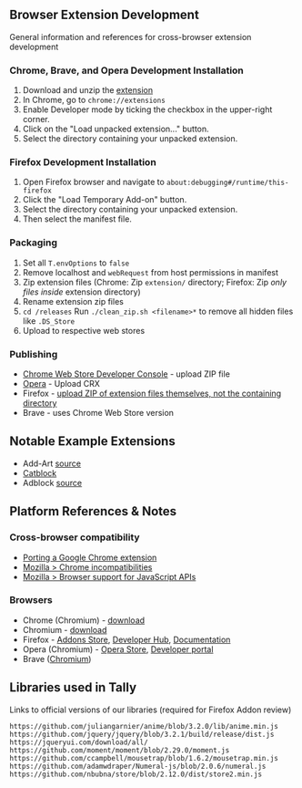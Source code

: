 



## Browser Extension Development

General information and references for cross-browser extension development


### Chrome, Brave, and Opera Development Installation

1. Download and unzip the [extension](https://github.com/omprojects/tally-extension/archive/master.zip)
1. In Chrome, go to `chrome://extensions`
1. Enable Developer mode by ticking the checkbox in the upper-right corner.
1. Click on the "Load unpacked extension..." button.
1. Select the directory containing your unpacked extension.


### Firefox Development Installation

1. Open Firefox browser and navigate to `about:debugging#/runtime/this-firefox`
1. Click the "Load Temporary Add-on" button.
1. Select the directory containing your unpacked extension.
1. Then select the manifest file.


### Packaging

1. Set all `T.envOptions` to `false`
1. Remove localhost and `webRequest` from host permissions in manifest
1. Zip extension files (Chrome: Zip `extension/` directory; Firefox: Zip *only files inside* extension directory)
1. Rename extension zip files  
1. `cd /releases` Run `./clean_zip.sh <filename>*` to remove all hidden files like `.DS_Store`
1. Upload to respective web stores



### Publishing

* [Chrome Web Store Developer Console](https://chrome.google.com/u/1/webstore/devconsole) - upload ZIP file
* [Opera](https://addons.opera.com/developer/) - Upload CRX
* Firefox - [upload ZIP of extension files themselves, not the containing directory](https://mzl.la/2r2McKv)
* Brave - uses Chrome Web Store version



## Notable Example Extensions

- Add-Art [source](https://github.com/coreytegeler/add-art-chrome/)
- [Catblock](https://getcatblock.com/)
- Adblock [source](http://code.getadblock.com/releases/)

## Platform References & Notes


### Cross-browser compatibility

* [Porting a Google Chrome extension](https://developer.mozilla.org/en-US/docs/Mozilla/Add-ons/WebExtensions/Porting_a_Google_Chrome_extension)
* [Mozilla > Chrome incompatibilities](https://developer.mozilla.org/en-US/docs/Mozilla/Add-ons/WebExtensions/Chrome_incompatibilities)
* [Mozilla > Browser support for JavaScript APIs](https://developer.mozilla.org/en-US/docs/Mozilla/Add-ons/WebExtensions/Browser_support_for_JavaScript_APIs)



### Browsers

- Chrome (Chromium) - [download](https://www.google.com/chrome/)
- Chromium - [download](https://www.chromium.org/getting-involved/download-chromium)
- Firefox - [Addons Store](https://addons.mozilla.org/en-US/firefox/), [Developer Hub](https://addons.mozilla.org/en-US/developers/), [Documentation](https://extensionworkshop.com/)
- Opera (Chromium) - [Opera Store](https://addons.opera.com/en/extensions/), [Developer portal](https://addons.opera.com/developer/)
- Brave ([Chromium](https://support.brave.com/hc/en-us/articles/360017909112-How-can-I-add-extensions-to-Brave-))





## Libraries used in Tally

Links to official versions of our libraries (required for Firefox Addon review)

```
https://github.com/juliangarnier/anime/blob/3.2.0/lib/anime.min.js
https://github.com/jquery/jquery/blob/3.2.1/build/release/dist.js
https://jqueryui.com/download/all/
https://github.com/moment/moment/blob/2.29.0/moment.js
https://github.com/ccampbell/mousetrap/blob/1.6.2/mousetrap.min.js
https://github.com/adamwdraper/Numeral-js/blob/2.0.6/numeral.js
https://github.com/nbubna/store/blob/2.12.0/dist/store2.min.js


```
